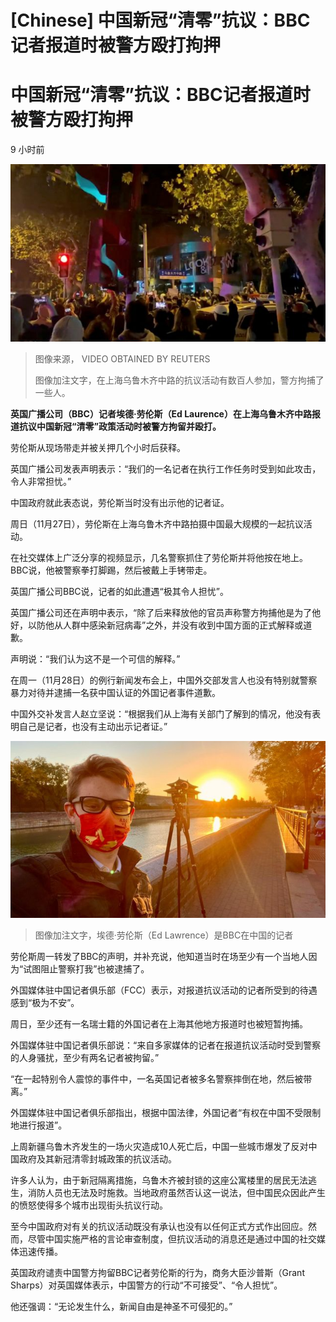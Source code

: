# [Chinese] 中国新冠“清零”抗议：BBC记者报道时被警方殴打拘押

#  中国新冠“清零”抗议：BBC记者报道时被警方殴打拘押

9 小时前

![上海抗议视频截图](_127802448_shanghaiprotest.jpg)

> 图像来源，  VIDEO OBTAINED BY REUTERS
>
> 图像加注文字，在上海乌鲁木齐中路的抗议活动有数百人参加，警方拘捕了一些人。

**英国广播公司（BBC）记者埃德·劳伦斯（Ed Laurence）在上海乌鲁木齐中路报道抗议中国新冠“清零”政策活动时被警方拘留并殴打。**

劳伦斯从现场带走并被关押几个小时后获释。

英国广播公司发表声明表示：“我们的一名记者在执行工作任务时受到如此攻击，令人非常担忧。”

中国政府就此表态说，劳伦斯当时没有出示他的记者证。


周日（11月27日），劳伦斯在上海乌鲁木齐中路拍摄中国最大规模的一起抗议活动。

在社交媒体上广泛分享的视频显示，几名警察抓住了劳伦斯并将他按在地上。BBC说，他被警察拳打脚踢，然后被戴上手铐带走。

英国广播公司BBC说，记者的如此遭遇“极其令人担忧”。

英国广播公司还在声明中表示，“除了后来释放他的官员声称警方拘捕他是为了他好，以防他从人群中感染新冠病毒”之外，并没有收到中国方面的正式解释或道歉。

声明说：“我们认为这不是一个可信的解释。”

在周一（11月28日）的例行新闻发布会上，中国外交部发言人也没有特别就警察暴力对待并逮捕一名获中国认证的外国记者事件道歉。

中国外交补发言人赵立坚说：“根据我们从上海有关部门了解到的情况，他没有表明自己是记者，也没有主动出示记者证。”

![埃德·劳伦斯（Ed Lawrence）和摄影机](_127802453_edlawrence1.png)

> 图像加注文字，埃德·劳伦斯（Ed Lawrence）是BBC在中国的记者

劳伦斯周一转发了BBC的声明，并补充说，他知道当时在场至少有一个当地人因为“试图阻止警察打我”也被逮捕了。

外国媒体驻中国记者俱乐部（FCC）表示，对报道抗议活动的记者所受到的待遇感到“极为不安”。

周日，至少还有一名瑞士籍的外国记者在上海其他地方报道时也被短暂拘捕。

外国媒体驻中国记者俱乐部说：“来自多家媒体的记者在报道抗议活动时受到警察的人身骚扰，至少有两名记者被拘留。”

“在一起特别令人震惊的事件中，一名英国记者被多名警察摔倒在地，然后被带离。”

外国媒体驻中国记者俱乐部指出，根据中国法律，外国记者“有权在中国不受限制地进行报道”。

上周新疆乌鲁木齐发生的一场火灾造成10人死亡后，中国一些城市爆发了反对中国政府及其新冠清零封城政策的抗议活动。

许多人认为，由于新冠隔离措施，乌鲁木齐被封锁的这座公寓楼里的居民无法逃生，消防人员也无法及时施救。当地政府虽然否认这一说法，但中国民众因此产生的愤怒使得多个城市出现街头抗议行动。

至今中国政府对有关的抗议活动既没有承认也没有以任何正式方式作出回应。然而，尽管中国实施严格的言论审查制度，但抗议活动的消息还是通过中国的社交媒体迅速传播。

英国政府谴责中国警方拘留BBC记者劳伦斯的行为，商务大臣沙普斯（Grant Sharps）对英国媒体表示，中国警方的行动“不可接受”、“令人担忧”。

他还强调：“无论发生什么，新闻自由是神圣不可侵犯的。”



